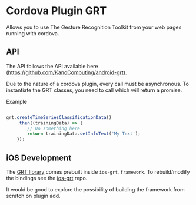 # Cordova Plugin GRT

Allows you to use The Gesture Recognition Toolkit from your web pages running with cordova.

## API

The API follows the API available here (https://github.com/KanoComputing/android-grt).

Due to the nature of a cordova plugin, every call must be asynchronous. To instantiate the GRT classes, you need to call <createNameOfClass> which will return a promise.

Example
```js

grt.createTimeSeriesClassificationData()
    .then((trainingData) => {
        // Do something here
        return trainingData.setInfoText('My Text');
    });

```

## iOS Development

The [GRT library](https://github.com/nickgillian/grt) comes prebuilt inside `ios-grt.framework`.
To rebuild/modify the bindings see the [ios-grt](https://github.com/KanoComputing/ios-grt) repo.

It would be good to explore the possibility of building the framework from scratch on plugin add.
